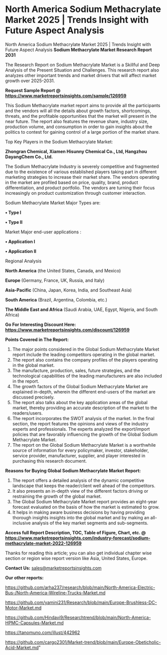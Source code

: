 # North America Sodium Methacrylate Market 2025 | Trends Insight with Future Aspect Analysis
North America Sodium Methacrylate Market 2025 | Trends Insight with Future Aspect Analysis
<strong>Sodium Methacrylate Market Research Report 2031</strong>

The Research Report on Sodium Methacrylate Market is a Skillful and Deep Analysis of the Present Situation and Challenges. This research report also analyzes other important trends and market drivers that will affect market growth over 2025-2031.

<strong>Request Sample Report @ <a href=https://www.marketreportsinsights.com/sample/126959>https://www.marketreportsinsights.com/sample/126959</a></strong>

This Sodium Methacrylate market report aims to provide all the participants and the vendors will all the details about growth factors, shortcomings, threats, and the profitable opportunities that the market will present in the near future. The report also features the revenue share, industry size, production volume, and consumption in order to gain insights about the politics to contest for gaining control of a large portion of the market share.

Top Key Players in the Sodium Methacrylate Market:

<strong>Zhongran Chemical, Xiamen Hisunny Chemical Co., Ltd, Hangzhou DayangChem Co., Ltd.</strong>

The Sodium Methacrylate Industry is severely competitive and fragmented due to the existence of various established players taking part in different marketing strategies to increase their market share. The vendors operating in the market are profiled based on price, quality, brand, product differentiation, and product portfolio. The vendors are turning their focus increasingly on product customization through customer interaction.

Sodium Methacrylate Market Major Types are:

<strong>• Type I

• Type II</strong>

Market Major end-user applications :

<strong>• Application I

• Application II</strong>

Regional Analysis

</u><strong><b>North America</b></strong> (the United States, Canada, and Mexico)

<strong><b>Europe </b></strong>(Germany, France, UK, Russia, and Italy)

<strong><b>Asia-Pacific</b></strong> (China, Japan, Korea, India, and Southeast Asia)

<strong><b>South America</b></strong> (Brazil, Argentina, Colombia, etc.)

<strong><b>The Middle East and Africa</b></strong> (Saudi Arabia, UAE, Egypt, Nigeria, and South Africa)

<strong>Go For Interesting Discount Here: <a href=https://www.marketreportsinsights.com/discount/126959>https://www.marketreportsinsights.com/discount/126959</a></strong>

<strong>Points Covered in The Report:</strong>
<ol>
  <li>The major points considered in the Global Sodium Methacrylate Market report include the leading competitors operating in the global market.</li>
  <li>The report also contains the company profiles of the players operating in the global market.</li>
  <li>The manufacture, production, sales, future strategies, and the technological capabilities of the leading manufacturers are also included in the report.</li>
  <li>The growth factors of the Global Sodium Methacrylate Market are explained in-depth, wherein the different end-users of the market are discussed precisely.</li>
  <li>The report also talks about the key application areas of the global market, thereby providing an accurate description of the market to the readers/users.</li>
  <li>The report incorporates the SWOT analysis of the market. In the final section, the report features the opinions and views of the industry experts and professionals. The experts analyzed the export/import policies that are favorably influencing the growth of the Global Sodium Methacrylate Market.</li>
  <li>The report on the Global Sodium Methacrylate Market is a worthwhile source of information for every policymaker, investor, stakeholder, service provider, manufacturer, supplier, and player interested in purchasing this research document.</li>
</ol>
<strong>Reasons for Buying Global Sodium Methacrylate Market Report:</strong>

<ol>
  <li>The report offers a detailed analysis of the dynamic competitive landscape that keeps the reader/client well ahead of the competitors.</li>
  <li>It also presents an in-depth view of the different factors driving or restraining the growth of the global market.</li>
  <li>The Global Sodium Methacrylate Market report provides an eight-year forecast evaluated on the basis of how the market is estimated to grow.</li>
  <li>It helps in making aware business decisions by having providing thorough insights insights into the global market and by making an all-inclusive analysis of the key market segments and sub-segments.</li>
</ol>
<strong>Access full Report Description, TOC, Table of Figure, Chart, etc. @ <a href=https://www.marketreportsinsights.com/industry-forecast/sodium-methacrylate-market-2022-126959>https://www.marketreportsinsights.com/industry-forecast/sodium-methacrylate-market-2022-126959</a></strong>


Thanks for reading this article; you can also get individual chapter wise section or region wise report version like Asia, United States, Europe.

<strong>Contact Us:</strong>
sales@marketreportsinsights.com

<strong>Our other reports:</strong>

<a href=https://github.com/arha237/research/blob/main/North-America-Electric-Bus-/North-America-Wireline-Trucks-Market.md>https://github.com/arha237/research/blob/main/North-America-Electric-Bus-/North-America-Wireline-Trucks-Market.md</a>

<a href=https://github.com/yamini231/Research/blob/main/Europe-Brushless-DC-Motor-Market.md>https://github.com/yamini231/Research/blob/main/Europe-Brushless-DC-Motor-Market.md</a>

<a href=https://github.com/Hindavi9/Researchtrend/blob/main/North-America-HPMC-Capsules-Market.md>https://github.com/Hindavi9/Researchtrend/blob/main/North-America-HPMC-Capsules-Market.md</a>

<a href=https://tanomuno.com/illust/442962>https://tanomuno.com/illust/442962</a>

<a href=https://github.com/cargo2301/Market-trend/blob/main/Europe-Obeticholic-Acid-Market.md>https://github.com/cargo2301/Market-trend/blob/main/Europe-Obeticholic-Acid-Market.md</a>"
